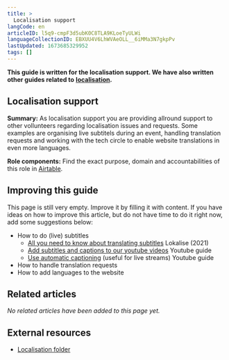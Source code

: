 ```yaml
---
title: >
  Localisation support
langCode: en
articleID: l5q9-cmpF3d5ubK0C8TLA9KLoeTyULWi
languageCollectionID: EBXUU4V6LhWVAeOLL__6iMMa3N7gkpPv
lastUpdated: 1673685329952
tags: []
---
```


**This guide is written for the localisation support. We have also written other guides related to** [**localisation**](/support/localisation)**.**

## Localisation support

**Summary:** As localisation support you are providing allround support to other vollunteers regarding localisation issues and requests. Some examples are organising live subtitels during an event, handling translation requests and working with the tech circle to enable website translations in even more languages.

**Role components:** Find the exact purpose, domain and accountabilities of this role in [Airtable](https://airtable.com/shr6GqOJ7587fNbEn/tbloV4g8loVisebVz).

## **Improving this guide**

This page is still very empty. Improve it by filling it with content. If you have ideas on how to improve this article, but do not have time to do it right now, add some suggestions below:

-   How to do (live) subtitles
    -   [All you need to know about translating subtitles](https://lokalise.com/blog/translating-subtitles/) Lokalise (2021)
    -   [Add subtitles and captions to our youtube videos](https://support.google.com/youtube/answer/2734796?hl=en) Youtube guide
    -   [Use automatic captioning](https://support.google.com/youtube/answer/6373554?hl=en#zippy=) (useful for live streams) Youtube guide
-   How to handle translation requests
-   How to add languages to the website

## **Related articles**

_No related articles have been added to this page yet._

## **External resources**

-   [Localisation folder](https://drive.google.com/drive/folders/1VYanhnyFSG9KxrgQrv2UuHuUKx2NIyoK?usp=sharing)